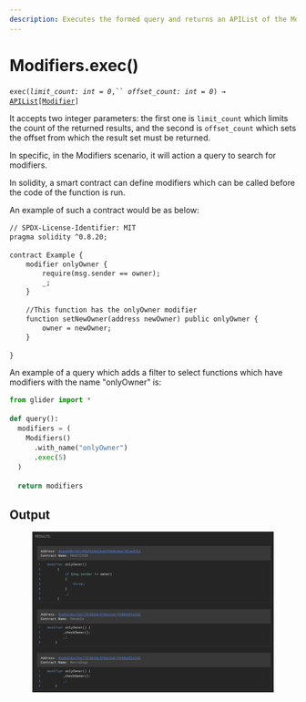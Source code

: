 ```yaml
---
description: Executes the formed query and returns an APIList of the Modifier objects.
---
```


# Modifiers.exec()

`exec(`_`limit_count: int = 0`_`,`` `_`offset_count: int = 0`_`) →` [`APIList`](../../iterables/apilist.md)`[`[`Modifier`](../../callable/modifier/)`]`

It accepts two integer parameters: the first one is `limit_count` which limits the count of the returned results, and the second is `offset_count` which sets the offset from which the result set must be returned.

In specific, in the Modifiers scenario, it will action a query to search for modifiers.

In solidity, a smart contract can define modifiers which can be called before the code of the function is run.

An example of such a contract would be as below:

```solidity
// SPDX-License-Identifier: MIT
pragma solidity ^0.8.20;

contract Example {
    modifier onlyOwner {
    	require(msg.sender == owner);
    	_;
   	}
   	
   	//This function has the onlyOwner modifier
   	function setNewOwner(address newOwner) public onlyOwner {
   		owner = newOwner;
   	}

}
```

An example of a query which adds a filter to select functions which have modifiers with the name "onlyOwner" is:

```python
from glider import *

def query():
  modifiers = (
    Modifiers()
      .with_name("onlyOwner")
      .exec(5)
  )

  return modifiers
```

## Output

<figure><img src="../../../.gitbook/assets/image (1) (1) (1) (1) (1).png" alt=""><figcaption></figcaption></figure>
